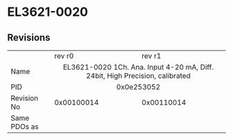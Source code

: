 # EL3621-0020

## Revisions
<table>
<tr>
<td></td>
<td>rev r0</td>
<td>rev r1</td>
</tr>
<tr>
<td>Name</td>
<td colspan=2 align="center">EL3621-0020 1Ch. Ana. Input 4-20 mA, Diff. 24bit, High Precision, calibrated</td>
</tr>
<tr>
<td>PID</td>
<td colspan=2 align="center">0x0e253052</td>
</tr>
<tr>
<td>Revision No</td>
<td>0x00100014</td>
<td>0x00110014</td>
</tr>
<tr>
<td>Same PDOs as</td>
<td colspan=2 align="center"></td>
</tr>
</table>

